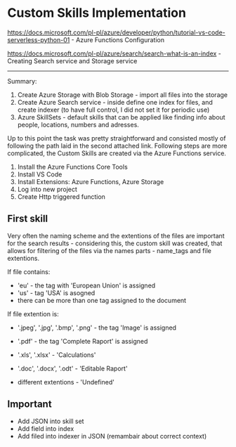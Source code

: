 # Custom Skills Implementation

https://docs.microsoft.com/pl-pl/azure/developer/python/tutorial-vs-code-serverless-python-01 - Azure Functions Configuration

https://docs.microsoft.com/pl-pl/azure/search/search-what-is-an-index - Creating Search service and Storage service

<hr> 

Summary:

1. Create Azure Storage with Blob Storage - import all files into the storage
2. Create Azure Search service - inside define one index for files, and create indexer (to have full control, I did not set it for periodic use)
3. Azure SkillSets - default skills that can be applied like finding info about people, locations, numbers and adresses.

Up to this point the task was pretty straightforward and consisted mostly of following the path laid in the second attached link. Following steps are more complicated, the Custom Skills are created via the Azure Functions service.

1. Install the Azure Functions Core Tools 
2. Install VS Code
3. Install Extensions: Azure Functions, Azure Storage
4. Log into new project
5. Create Http triggered function

## First skill

Very often the naming scheme and the extentions of the files are important for the search results - considering this, the custom skill was created, that allows for filtering of the files via the names parts - name_tags and file extentions.

If file contains:

- 'eu' - the tag with 'European Union' is assigned
- 'us' - tag 'USA' is asogned 
- there can be more than one tag assigned to the document

If file extention is:

- '.jpeg', '.jpg', '.bmp', '.png' - the tag 'Image'  is assigned

- '.pdf' - the tag 'Complete Raport' is assigned

- '.xls', '.xlsx' - 'Calculations'

- '.doc', '.docx', '.odt' - 'Editable Raport'

- different extentions - 'Undefined'

  

## Important

- Add JSON into skill set
- Add field into index
- Add filed into indexer in JSON (remambair about correct context)